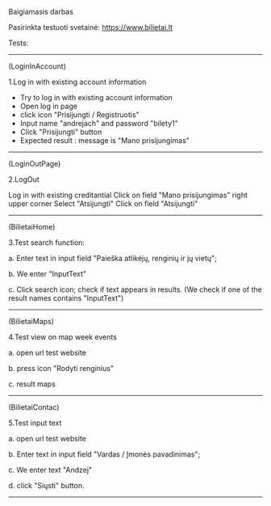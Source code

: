 Baigiamasis darbas

Pasirinkta testuoti svetainė: https://www.bilietai.lt

Tests:
______________________________________________________________
(LoginInAccount)

1.Log in with existing account information

* Try to log in with existing account information
* Open log in page
* click icon "Prisijungti / Registruotis"
* Input name "andrejach" and password "bilety1"
* Click "Prisijungti" button
* Expected result : message is "Mano prisijungimas"



______________________________________________________________
(LoginOutPage)

2.LogOut

Log in with existing creditantial
Click on field "Mano prisijungimas" right upper corner
Select "Atsijungti"
Click on field "Atsijungti"




_______________________________________________________________

(BilietaiHome)

3.Test search function:

a. Enter text in input field 
"Paieška atlikėjų, renginių ir jų vietų";

b. We enter "InputText"

c. Click search icon;
check if text appears in results. 
(We check if one of the result names contains 
"InputText")

__________________________________________________________________

(BilietaiMaps)

4.Test view on map week events

a. open url test website

b. press icon  "Rodyti renginius"

c. result maps

__________________________________________________________________

(BilietaiContac)

5.Test input text

a. open url test website

b.  Enter text in input field
"Vardas / Įmonės pavadinimas";

c. We enter text "Andzej"

d. click "Siųsti" button.

__________________________________________________________________